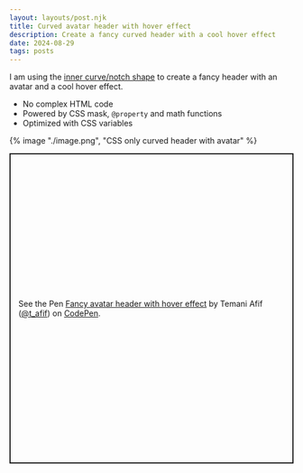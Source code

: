 ```yaml
---
layout: layouts/post.njk
title: Curved avatar header with hover effect
description: Create a fancy curved header with a cool hover effect
date: 2024-08-29
tags: posts
---
```


I am using the [inner curve/notch shape](https://css-shape.com/inner-curve/) to create a fancy header with an avatar and a cool hover effect.
* No complex HTML code
* Powered by CSS mask, `@property` and math functions
* Optimized with CSS variables

{% image "./image.png", "CSS only curved header with avatar" %}

<p class="codepen" data-height="550" data-default-tab="result" data-slug-hash="oNrMJXL" data-pen-title="Fancy avatar header with hover effect" data-preview="true" data-user="t_afif" style="height: 550px; box-sizing: border-box; display: flex; align-items: center; justify-content: center; border: 2px solid; margin: 1em 0; padding: 1em;">
  <span>See the Pen <a href="https://codepen.io/t_afif/pen/oNrMJXL">
  Fancy avatar header with hover effect</a> by Temani Afif (<a href="https://codepen.io/t_afif">@t_afif</a>)
  on <a href="https://codepen.io">CodePen</a>.</span>
</p>
<script async src="https://cpwebassets.codepen.io/assets/embed/ei.js"></script>
